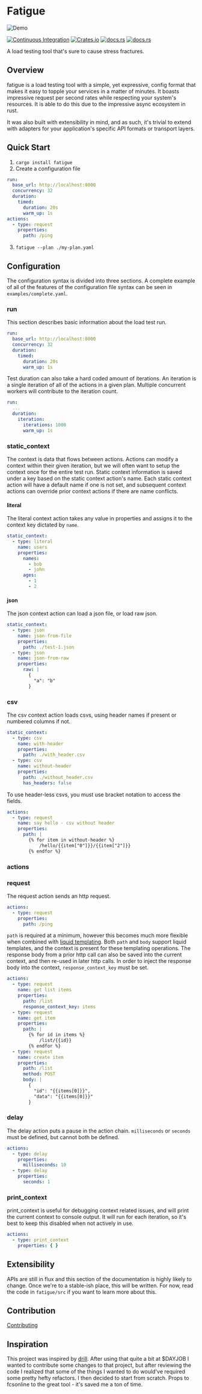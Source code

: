# Fatigue
![Demo](./docs/demo.gif)

[![Continuous Integration][ci-badge]][ci-url]
[![Crates.io][crates-badge]][crates-url]
[![docs.rs][docs-badge]][docs-url]
[![docs.rs][license-badge]][license-url]

[ci-badge]: https://github.com/pdylanross/fatigue/actions/workflows/ci.yaml/badge.svg
[ci-url]: https://github.com/pdylanross/fatigue/actions/workflows/ci.yam
[docs-badge]: https://img.shields.io/docsrs/libfatigue
[docs-url]: https://docs.rs/libfatigue/latest/libfatigue/
[crates-badge]: https://img.shields.io/crates/v/libfatigue.svg
[crates-url]: https://crates.io/crates/libfatigue
[license-badge]: https://img.shields.io/crates/l/libfatigue
[license-url]: https://github.com/pdylanross/fatigue/blob/main/LICENSE

A load testing tool that's sure to cause stress fractures.


## Overview

fatigue is a load testing tool with a simple, yet expressive, config format that makes it easy to topple your services in a matter of minutes. It boasts impressive request per second rates while respecting your system's resources. It is able to do this due to the impressive async ecosystem in rust. 

It was also built with extensibility in mind, and as such, it's trivial to extend with adapters for your application's specific API formats or transport layers. 

## Quick Start

1. `cargo install fatigue`
2. Create a configuration file
```yaml
run:
  base_url: http://localhost:8000
  concurrency: 32
  duration:
    timed:
      duration: 20s
      warm_up: 1s
actions:
  - type: request
    properties:
      path: /ping

```
3. `fatigue --plan ./my-plan.yaml`

## Configuration

The configuration syntax is divided into three sections. A complete example of all of the features of the configuration file syntax can be seen in `examples/complete.yaml`.

### run

This section describes basic information about the load test run.
```yaml
run:
  base_url: http://localhost:8000
  concurrency: 32
  duration:
    timed:
      duration: 20s
      warm_up: 1s
```

Test duration can also take a hard coded amount of iterations. An iteration is a single iteration of all of the actions in a given plan. Multiple concurrent workers will contribute to the iteration count.

```yaml
run:
  ...
  duration:
    iteration:
      iterations: 1000
      warm_up: 1s
```

### static_context

The context is data that flows between actions. Actions can modify a context within their given iteration, but we will often want to setup the context once for the entire test run. Static context information is saved under a key based on the static context action's name. Each static context action will have a default name if one is not set, and subsequent context actions can override prior context actions if there are name conflicts. 

#### literal

The literal context action takes any value in properties and assigns it to the context key dictated by `name`. 

```yaml
static_context:
  - type: literal
    name: users
    properties:
      names:
        - bob
        - john
      ages:
        - 1
        - 2
```


#### json

The json context action can load a json file, or load raw json.

```yaml
static_context:
  - type: json
    name: json-from-file
    properties:
      path: ./test-1.json
  - type: json
    name: json-from-raw
    properties:
      raw: |
        {
          "a": "b"
        }
```

### csv

The csv context action loads csvs, using header names if present or numbered columns if not.

```yaml
static_context:
  - type: csv
    name: with-header
    properties:
      path: ./with_header.csv
  - type: csv
    name: without-header
    properties:
      path: ./without_header.csv
      has_headers: false
```

To use header-less csvs, you must use bracket notation to access the fields.

```yaml
actions:
  - type: request
    name: say hello - csv without header
    properties:
      path: |
        {% for item in without-header %}
            /hello/{{item["0"]}}/{{item["2"]}}
        {% endfor %}
```

### actions

### request

The request action sends an http request.

```yaml
actions:
  - type: request
    properties:
      path: /ping
```

`path` is required at a minimum, however this becomes much more flexible when combined with [liquid templating](https://shopify.github.io/liquid/). Both `path` and `body` support liquid templates, and the context is present for these templating operations. The response body from a prior http call can also be saved into the current context, and then re-used in later http calls. In order to inject the response body into the context, `response_context_key` must be set.

```yaml
actions:
  - type: request
    name: get list items
    properties:
      path: /list
      response_context_key: items
  - type: request
    name: get item
    properties:
      path: |
        {% for id in items %}
            /list/{{id}}
        {% endfor %}
  - type: request
    name: create item
    properties:
      path: /list
      method: POST
      body: |
        {
          "id": "{{items[0]}}",
          "data": "{{items[0]}}"
        }
```

### delay

The delay action puts a pause in the action chain. `milliseconds` or `seconds` must be defined, but cannot both be defined.

```yaml
actions:
  - type: delay
    properties:
      milliseconds: 10
  - type: delay
    properties:
      seconds: 1
```

### print_context

print_context is useful for debugging context related issues, and will print the current context to console output. It will run for each iteration, so it's best to keep this disabled when not actively in use.

```yaml
actions:
  - type: print_context
    properties: { }
```

## Extensibility

APIs are still in flux and this section of the documentation is highly likely to change. Once we're to a stable-ish place, this will be written. For now, read the code in `fatigue/src` if you want to learn more about this.

## Contribution

[Contributing](CONTRIBUTING.md)

## Inspiration

This project was inspired by [drill](https://github.com/fcsonline/drill). After using that quite a bit at $DAYJOB I wanted to contribute some changes to that project, but after reviewing the code I realized that some of the things I wanted to do would've required some pretty hefty refactors. I then decided to start from scratch. Props to fcsonline to the great tool - it's saved me a ton of time. 